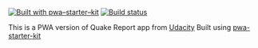 [![Built with pwa–starter–kit](https://img.shields.io/badge/built_with-pwa–starter–kit_-blue.svg)](https://github.com/Polymer/pwa-starter-kit "Built with pwa–starter–kit")
[![Build status](https://api.travis-ci.org/Polymer/pwa-starter-kit.svg?branch=template-no-redux)](https://travis-ci.org/Polymer/pwa-starter-kit)

This is a PWA version of Quake Report app from [Udacity](https://github.com/udacity/ud843-QuakeReport)
Built using [pwa-starter-kit](https://github.com/Polymer/pwa-starter-kit/tree/template-no-redux)
